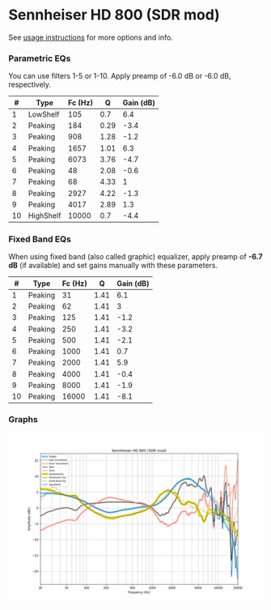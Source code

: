 # Sennheiser HD 800 (SDR mod)
See [usage instructions](https://github.com/jaakkopasanen/AutoEq#usage) for more options and info.

### Parametric EQs
You can use filters 1-5 or 1-10. Apply preamp of -6.0 dB or -6.0 dB, respectively.

|   # | Type      |   Fc (Hz) |    Q |   Gain (dB) |
|-----|-----------|-----------|------|-------------|
|   1 | LowShelf  |       105 | 0.7  |         6.4 |
|   2 | Peaking   |       184 | 0.29 |        -3.4 |
|   3 | Peaking   |       908 | 1.28 |        -1.2 |
|   4 | Peaking   |      1657 | 1.01 |         6.3 |
|   5 | Peaking   |      6073 | 3.76 |        -4.7 |
|   6 | Peaking   |        48 | 2.08 |        -0.6 |
|   7 | Peaking   |        68 | 4.33 |         1   |
|   8 | Peaking   |      2927 | 4.22 |        -1.3 |
|   9 | Peaking   |      4017 | 2.89 |         1.3 |
|  10 | HighShelf |     10000 | 0.7  |        -4.4 |

### Fixed Band EQs
When using fixed band (also called graphic) equalizer, apply preamp of **-6.7 dB** (if available) and set gains manually with these parameters.

|   # | Type    |   Fc (Hz) |    Q |   Gain (dB) |
|-----|---------|-----------|------|-------------|
|   1 | Peaking |        31 | 1.41 |         6.1 |
|   2 | Peaking |        62 | 1.41 |         3   |
|   3 | Peaking |       125 | 1.41 |        -1.2 |
|   4 | Peaking |       250 | 1.41 |        -3.2 |
|   5 | Peaking |       500 | 1.41 |        -2.1 |
|   6 | Peaking |      1000 | 1.41 |         0.7 |
|   7 | Peaking |      2000 | 1.41 |         5.9 |
|   8 | Peaking |      4000 | 1.41 |        -0.4 |
|   9 | Peaking |      8000 | 1.41 |        -1.9 |
|  10 | Peaking |     16000 | 1.41 |        -8.1 |

### Graphs
![](./Sennheiser%20HD%20800%20(SDR%20mod).png)

